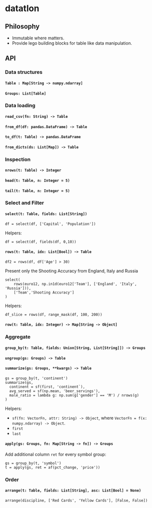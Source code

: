 # datatlon

## Philosophy

* Immutable where matters.
* Provide lego building blocks for table like data manipulation.

## API

### Data structures

#### `Table : Map[String -> numpy.ndarray]`

#### `Groups: List[Table]`



### Data loading

#### `read_csv(fn: String) -> Table`

#### `from_df(df: pandas.DataFrame) -> Table`

#### `to_df(t: Table) -> pandas.DataFrame`

#### `from_dicts(ds: List[Map]) -> Table`



### Inspection

#### `nrows(t: Table) -> Integer`

#### `head(t: Table, n: Integer = 5)`

#### `tail(t: Table, n: Integer = 5)`




### Select and Filter


#### `select(t: Table, fields: List[String])`

```
df = select(df, ['Capital', 'Population'])
```

Helpers:
```
df = select(df, fields(df, 0,10))
```

#### `rows(t: Table, idx: List[Bool]) -> Table`

```
df2 = rows(df, df['Age'] > 30)
```

Present only the Shooting Accuracy from England, Italy and Russia
```
select(
    rows(euro12, np.in1d(euro12['Team'], ['England', 'Italy', 'Russia'])),
    ['Team','Shooting Accuracy']
)
```

Helpers:
```
df_slice = rows(df, range_mask(df, 100, 200))
```

#### `row(t: Table, idx: Integer) -> Map[String -> Object]`


### Aggregate

#### `group_by(t: Table, fields: Union[String, List[String]]) -> Groups`

#### `ungroup(gs: Groups) -> Table`

#### `summarize(gs: Groups, **kwargs) -> Table`

```
gs = group_by(t, 'continent')
summarize(gs, 
  continent = sf(first, 'continent`),
  avg_served = sf(np.mean, 'beer_servings'),
  male_ratio = lambda g: np.sum(g['gender'] == 'M') / nrows(g)
)
```

Helpers:
* `sf(fn: VectorFn, attr: String) -> Object`, where `VectorFn = f(x: numpy.ndarray) -> Object`.
* `first`
* `last`

#### `apply(gs: Groups, fn: Map[String -> fn]) -> Groups`

Add additional column `ret` for every symbol group:

```
gs = group_by(t, 'symbol')
t = apply(gs, ret = af(pct_change, 'price'))
```

### Order

#### `arrange(t: Table, fields: List[String], asc: List[Bool] = None)`

```
arrange(discipline, ['Red Cards', 'Yellow Cards'], [False, False])
```


